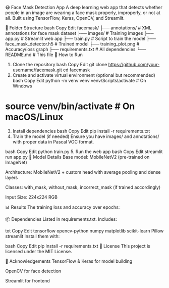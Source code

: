 😷 Face Mask Detection App
A deep learning web app that detects whether people in an image are wearing a face mask properly, improperly, or not at all. Built using TensorFlow, Keras, OpenCV, and Streamlit.

📂 Folder Structure
bash
Copy
Edit
facemask/
├── annotations/              # XML annotations for face mask dataset
├── images/                   # Training images
├── app.py                    # Streamlit web app
├── train.py                  # Script to train the model
├── face_mask_detector.h5     # Trained model
├── training_plot.png         # Accuracy/loss graph
├── requirements.txt          # All dependencies
└── README.md                 # This file
🚀 How to Run
1. Clone the repository
bash
Copy
Edit
git clone https://github.com/your-username/facemask.git
cd facemask
2. Create and activate virtual environment (optional but recommended)
bash
Copy
Edit
python -m venv venv
venv\Scripts\activate  # On Windows
# source venv/bin/activate  # On macOS/Linux
3. Install dependencies
bash
Copy
Edit
pip install -r requirements.txt
4. Train the model (if needed)
Ensure you have images/ and annotations/ with proper data in Pascal VOC format.

bash
Copy
Edit
python train.py
5. Run the web app
bash
Copy
Edit
streamlit run app.py
🧠 Model Details
Base model: MobileNetV2 (pre-trained on ImageNet)

Architecture: MobileNetV2 + custom head with average pooling and dense layers

Classes: with_mask, without_mask, incorrect_mask (if trained accordingly)

Input Size: 224x224 RGB

📊 Results
The training loss and accuracy over epochs:



📦 Dependencies
Listed in requirements.txt. Includes:

txt
Copy
Edit
tensorflow
opencv-python
numpy
matplotlib
scikit-learn
Pillow
streamlit
Install them with:

bash
Copy
Edit
pip install -r requirements.txt
📄 License
This project is licensed under the MIT License.

🙌 Acknowledgements
TensorFlow & Keras for model building

OpenCV for face detection

Streamlit for frontend
